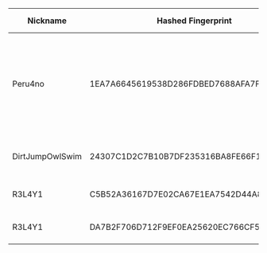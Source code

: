 | Nickname |  Hashed Fingerprint	| Or Addresses | Contact | Running | Flags | Last Seen | First Seen | Last Restarted | Advertised Bandwidth | Platform | Version | Version Status | Recommended Version | Verified hostnames | Exit policy |
|---|---|---|---|---|---|---|---|---|---|---|---|---|---|---|---|
|Peru4no | 1EA7A6645619538D286FDBED7688AFA7F82E0A51 | ["190.120.229.2:443","[2800:ba0:2:ee01::7583]:443"] | Herb Dean al.coholic@tutamail.com | true | Exit, Running, V2Dir, Valid | 2025-09-19 06:00:00 | 2025-09-19 04:00:00 | 2025-09-19 03:15:59 | 0 | Tor 0.4.8.18 on Linux | 0.4.8.18 | recommended | true | N/A | ["reject 0.0.0.0/8:*","reject 169.254.0.0/16:*","reject 127.0.0.0/8:*","reject 192.168.0.0/16:*","reject 10.0.0.0/8:*","reject 172.16.0.0/12:*","reject 190.120.229.2:*","reject *:22","reject *:25","accept *:*"]|
|DirtJumpOwlSwim | 24307C1D2C7B10B7DF235316BA8FE66F1FCB6AD2 | ["69.68.78.120:442"] | <joedirt.matchless090@passinbox.com> | true | Running, V2Dir, Valid | 2025-09-19 06:00:00 | 2025-09-19 01:00:00 | 2025-09-18 23:36:23 | 0 | Tor 0.4.8.16 on OpenBSD | 0.4.8.16 | recommended | true | N/A | ["reject *:*"]|
|R3L4Y1 | C5B52A36167D7E02CA67E1EA7542D44A8910A48A | ["1.156.19.230:9001","[2001:8003:cc51:dc01:9afc:84ff:fee3:18c3]:9001"] | N/A | true | Running, V2Dir, Valid | 2025-09-19 06:00:00 | 2025-09-19 06:00:00 | N/A | 0 | N/A | 0.4.8.10 | recommended | true | N/A | N/A|
|R3L4Y1 | DA7B2F706D712F9EF0EA25620EC766CF5305BFD3 | ["1.156.19.230:9001","[2001:8003:cc51:dc01:9afc:84ff:fee3:18c3]:9001"] | N/A | true | Running, V2Dir, Valid | 2025-09-19 06:00:00 | 2025-09-19 06:00:00 | N/A | 0 | N/A | 0.4.8.10 | recommended | true | N/A | N/A|
